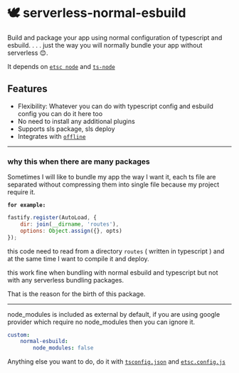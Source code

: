 # 🕊 serverless-normal-esbuild

Build and package your app using normal configuration of typescript and esbuild. . . . just the way you will normally bundle your app without serverless 😊.

It depends on [`etsc node`](https://github.com/a7ul/esbuild-node-tsc) and [`ts-node`](https://github.com/TypeStrong/ts-node)

## Features

- Flexibility: Whatever you can do with typescript config and esbuild config you can do it here too
- No need to install any additional plugins
- Supports sls package, sls deploy
- Integrates with [`offline`](https://github.com/dherault/serverless-offline)

---

### why this when there are many packages

Sometimes I will like to bundle my app the way I want it, each ts file are separated without compressing them into single file because my project require it.

**`for example:`**

```js
fastify.register(AutoLoad, {
	dir: join(__dirname, 'routes'),
	options: Object.assign({}, opts)
});
```
this code need to read from a directory `routes` ( written in typescript ) and at the same time I want to compile it and deploy.

this work fine when bundling with normal esbuild and typescript but not with any serverless bundling packages.

That is the reason for the birth of this package.

---

node_modules is included as external by default, if you are using google provider which require no node_modules then you can ignore it.

```yml
custom:
  	normal-esbuild:
		node_modules: false
```

Anything else you want to do, do it with [`tsconfig.json`](https://www.typescriptlang.org/tsconfig) and [`etsc.config.js`](https://github.com/a7ul/esbuild-node-tsc/blob/main/README.md#optional-configuration)

